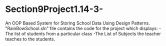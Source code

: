 # Section9Project1.14-3-
An OOP Based System for Storing School Data Using Design Patterns.
"RainBowSchool.sln" file contains the code for the project which displays:
-The list of students from a particular class
-The List of Subjects the teacher teaches to the students.
